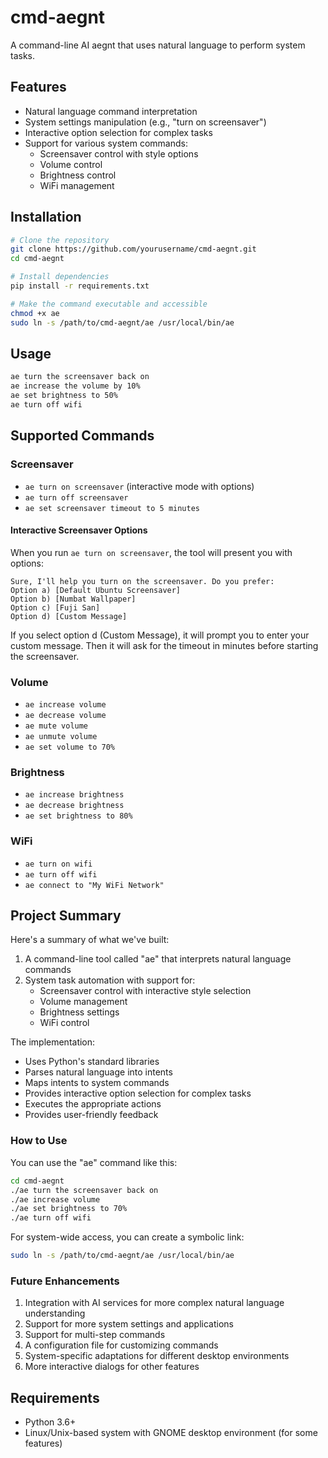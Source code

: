 # cmd-aegnt

A command-line AI aegnt that uses natural language to perform system tasks.

## Features
- Natural language command interpretation
- System settings manipulation (e.g., "turn on screensaver")
- Interactive option selection for complex tasks
- Support for various system commands:
  - Screensaver control with style options
  - Volume control
  - Brightness control
  - WiFi management

## Installation
```bash
# Clone the repository
git clone https://github.com/yourusername/cmd-aegnt.git
cd cmd-aegnt

# Install dependencies
pip install -r requirements.txt

# Make the command executable and accessible
chmod +x ae
sudo ln -s /path/to/cmd-aegnt/ae /usr/local/bin/ae
```

## Usage
```bash
ae turn the screensaver back on
ae increase the volume by 10%
ae set brightness to 50%
ae turn off wifi
```

## Supported Commands

### Screensaver
- `ae turn on screensaver` (interactive mode with options)
- `ae turn off screensaver`
- `ae set screensaver timeout to 5 minutes`

#### Interactive Screensaver Options
When you run `ae turn on screensaver`, the tool will present you with options:
```
Sure, I'll help you turn on the screensaver. Do you prefer:
Option a) [Default Ubuntu Screensaver]
Option b) [Numbat Wallpaper]
Option c) [Fuji San]
Option d) [Custom Message]
```

If you select option d (Custom Message), it will prompt you to enter your custom message.
Then it will ask for the timeout in minutes before starting the screensaver.

### Volume
- `ae increase volume`
- `ae decrease volume`
- `ae mute volume`
- `ae unmute volume`
- `ae set volume to 70%`

### Brightness
- `ae increase brightness`
- `ae decrease brightness` 
- `ae set brightness to 80%`

### WiFi
- `ae turn on wifi`
- `ae turn off wifi`
- `ae connect to "My WiFi Network"`

## Project Summary

Here's a summary of what we've built:

1. A command-line tool called "ae" that interprets natural language commands
2. System task automation with support for:
   * Screensaver control with interactive style selection
   * Volume management
   * Brightness settings
   * WiFi control

The implementation:
* Uses Python's standard libraries
* Parses natural language into intents
* Maps intents to system commands
* Provides interactive option selection for complex tasks
* Executes the appropriate actions
* Provides user-friendly feedback

### How to Use

You can use the "ae" command like this:

```bash
cd cmd-aegnt
./ae turn the screensaver back on
./ae increase volume
./ae set brightness to 70%
./ae turn off wifi
```

For system-wide access, you can create a symbolic link:

```bash
sudo ln -s /path/to/cmd-aegnt/ae /usr/local/bin/ae
```

### Future Enhancements

1. Integration with AI services for more complex natural language understanding
2. Support for more system settings and applications
3. Support for multi-step commands
4. A configuration file for customizing commands
5. System-specific adaptations for different desktop environments
6. More interactive dialogs for other features

## Requirements
- Python 3.6+
- Linux/Unix-based system with GNOME desktop environment (for some features)
